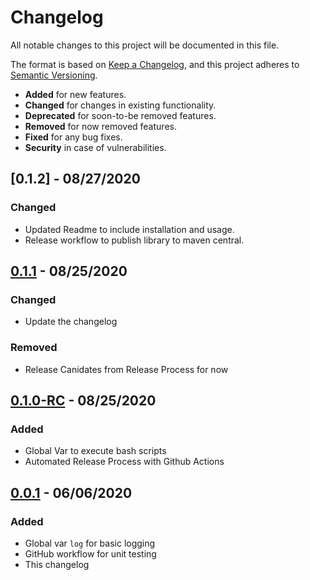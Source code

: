 # Changelog

All notable changes to this project will be documented in this file.

The format is based on [Keep a Changelog](https://keepachangelog.com/en/1.0.0/),
and this project adheres to [Semantic Versioning](https://semver.org/spec/v2.0.0.html).

- **Added** for new features.
- **Changed** for changes in existing functionality.
- **Deprecated** for soon-to-be removed features.
- **Removed** for now removed features.
- **Fixed** for any bug fixes.
- **Security** in case of vulnerabilities.

## [0.1.2] - 08/27/2020

### Changed
- Updated Readme to include installation and usage.
- Release workflow to publish library to maven central.

## [0.1.1] - 08/25/2020

### Changed

- Update the changelog 

### Removed

- Release Canidates from Release Process for now

## [0.1.0-RC] - 08/25/2020

### Added

- Global Var to execute bash scripts
- Automated Release Process with Github Actions

## [0.0.1] - 06/06/2020

### Added

- Global var `log` for basic logging
- GitHub workflow for unit testing
- This changelog

[0.1.1]: https://github.com/DontShaveTheYak/jenkins-std-lib/compare/v0.1.0-RC...v0.1.1
[0.1.0-RC]: https://github.com/DontShaveTheYak/jenkins-std-lib/compare/v0.0.1...v0.1.0-RC
[0.0.1]: https://github.com/DontShaveTheYak/jenkins-std-lib/releases/tag/v0.0.1